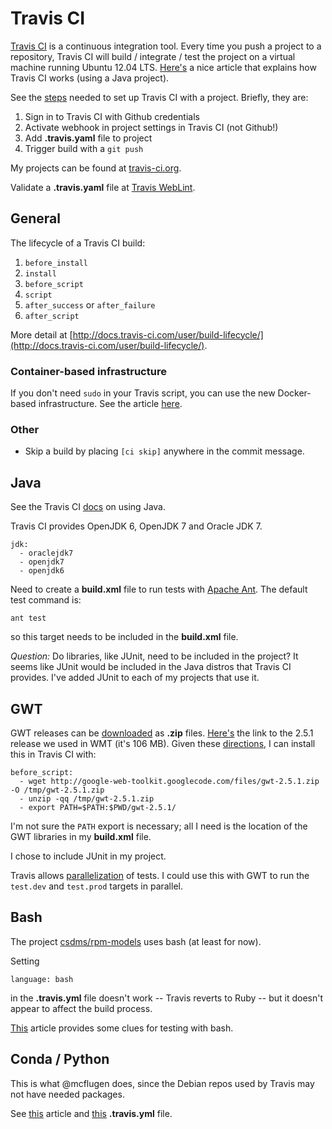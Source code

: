 # Travis CI

[Travis CI](https://travis-ci.com) is a continuous integration tool.
Every time you push a project to a repository,
Travis CI will build / integrate / test the project
on a virtual machine running Ubuntu 12.04 LTS.
[Here's](https://blog.codecentric.de/en/2012/05/travis-ci-or-how-continuous-integration-will-become-fun-again/)
a nice article that explains how Travis CI works (using a Java
project).

See the [steps](http://docs.travis-ci.com/user/getting-started/)
needed to set up Travis CI with a project.
Briefly, they are:

1. Sign in to Travis CI with Github credentials
2. Activate webhook in project settings in Travis CI (not Github!)
3. Add **.travis.yaml** file to project
4. Trigger build with a `git push`

My projects can be found at [travis-ci.org](https://travis-ci.org/).

Validate a **.travis.yaml** file at
[Travis WebLint](http://lint.travis-ci.org/).

## General

The lifecycle of a Travis CI build:

1. `before_install`
1. `install`
1. `before_script`
1. `script`
1. `after_success` or `after_failure`
1. `after_script`

More detail at
[http://docs.travis-ci.com/user/build-lifecycle/](http://docs.travis-ci.com/user/build-lifecycle/).

### Container-based infrastructure

If you don't need `sudo` in your Travis script,
you can use the new Docker-based infrastructure.
See the article [here](http://docs.travis-ci.com/user/migrating-from-legacy/).

### Other

* Skip a build by placing `[ci skip]` anywhere in the commit message.


## Java

See the Travis CI
[docs](http://docs.travis-ci.com/user/languages/java/) on using Java.

Travis CI provides OpenJDK 6, OpenJDK 7 and Oracle JDK 7.

	jdk:
	  - oraclejdk7
	  - openjdk7
	  - openjdk6

Need to create a **build.xml** file to run tests with
[Apache Ant](http://ant.apache.org/). The default test command is:

	ant test

so this target needs to be included in the **build.xml** file.

*Question:* Do libraries, like JUnit, need to be included in the
project?  It seems like JUnit would be included in the Java distros
that Travis CI provides.
I've added JUnit to each of my projects that use it.


## GWT

GWT releases can be
[downloaded](http://www.gwtproject.org/versions.html) as **.zip** files.
[Here's](http://google-web-toolkit.googlecode.com/files/gwt-2.5.1.zip)
the link to the 2.5.1 release we used in WMT (it's 106 MB). Given these
[directions](http://docs.travis-ci.com/user/installing-dependencies/#Installing-Projects-from-Source),
I can install this in Travis CI with:

	before_script:
	  - wget http://google-web-toolkit.googlecode.com/files/gwt-2.5.1.zip -O /tmp/gwt-2.5.1.zip
	  - unzip -qq /tmp/gwt-2.5.1.zip
	  - export PATH=$PATH:$PWD/gwt-2.5.1/

I'm not sure the `PATH` export is necessary;
all I need is the location of the GWT libraries
in my **build.xml** file.

I chose to include JUnit in my project.

Travis allows
[parallelization](http://docs.travis-ci.com/user/speeding-up-the-build/#Parallelizing-your-builds-across-virtual-machines)
of tests. I could use this with GWT to run the `test.dev` and
`test.prod` targets in parallel.

## Bash

The project [csdms/rpm-models](https://github.com/csdms/rpm-models)
uses bash (at least for now).

Setting

	language: bash

in the **.travis.yml** file doesn't work -- Travis reverts to Ruby --
but it doesn't appear to affect the build process.

[This](http://arongriffis.com/blog/articles/2013-03-25-bashes.html)
article provides some clues for testing with bash.

## Conda / Python

This is what @mcflugen does,
since the Debian repos used by Travis
may not have needed packages.

See [this](http://conda.pydata.org/docs/travis.html)
article
and [this](https://github.com/csdms/bmi-python/blob/master/.travis.yml)
**.travis.yml** file.
